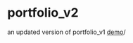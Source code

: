 # portfolio_v2
an updated version of portfolio_v1
[demo](https://marisumidamiyashiro.github.io/portfolio_v2)/
